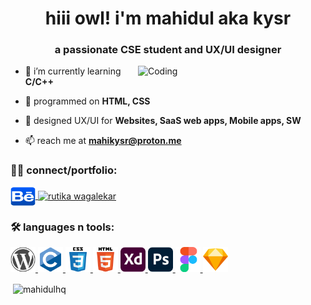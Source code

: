 
<h1 align="center">hiii owl! i'm mahidul aka kysr</h1>
<h3 align="center">a passionate CSE student and UX/UI designer </h3>
<img align="right" alt="Coding" width="300" src="https://cdn.dribbble.com/users/348324/screenshots/14583031/media/9a6df27386e61c41a06a84c94cf5ff37.gif">


- 🌱 i’m currently learning **C/C++**

- 📓 programmed on **HTML, CSS** 

- 🎨 designed UX/UI for **Websites, SaaS web apps, Mobile apps, SW**

- 📫 reach me at **mahikysr@proton.me**

<h3 align="left">🐱‍👤 connect/portfolio:</h3>
<p align="left">
<a href="https://www.behance.net/mahidulhq" target="_blank" rel="noreferrer">
  <img align="center" src="https://raw.githubusercontent.com/devicons/devicon/master/icons/behance/behance-original.svg" alt="@mahidulhq" height="30" width="40" />
</a>
<a href="https://linkedin.com/in/mahidulhq" target="blank"><img align="center" src="https://raw.githubusercontent.com/rahuldkjain/github-profile-readme-generator/master/src/images/icons/Social/linked-in-alt.svg" alt="rutika wagalekar" height="30" width="40" /></a>
</p>

<h3 align="left">🛠 languages n tools:</h3>
<p align="left"> <a href="https://wordpress.org/" target="_blank" rel="noreferrer">
  <img src="https://raw.githubusercontent.com/devicons/devicon/master/icons/wordpress/wordpress-plain.svg" alt="wordpress" width="40" height="40"/>
</a> <a href="https://www.cprogramming.com/" target="_blank" rel="noreferrer"> <img src="https://raw.githubusercontent.com/devicons/devicon/master/icons/c/c-original.svg" alt="c" width="40" height="40"/> </a> <a href="https://www.w3schools.com/css/" target="_blank" rel="noreferrer"> <img src="https://raw.githubusercontent.com/devicons/devicon/master/icons/css3/css3-original-wordmark.svg" alt="css3" width="40" height="40"/> </a> <a href="https://www.w3.org/html/" target="_blank" rel="noreferrer"> <img src="https://raw.githubusercontent.com/devicons/devicon/master/icons/html5/html5-original-wordmark.svg" alt="html5" width="40" height="40"/> </a> <a href="https://www.adobe.com/products/xd.html" target="_blank" rel="noreferrer">
  <img src="https://raw.githubusercontent.com/devicons/devicon/master/icons/xd/xd-plain.svg" alt="adobe xd" width="40" height="40"/>
</a> <a href="https://www.adobe.com/products/photoshop.html" target="_blank" rel="noreferrer">
  <img src="https://raw.githubusercontent.com/devicons/devicon/master/icons/photoshop/photoshop-plain.svg" alt="adobe photoshop" width="40" height="40"/>
</a> <a href="https://www.figma.com/" target="_blank" rel="noreferrer">
  <img src="https://raw.githubusercontent.com/devicons/devicon/master/icons/figma/figma-original.svg" alt="figma" width="40" height="40"/>
</a> <a href="https://www.sketch.com/" target="_blank" rel="noreferrer">
  <img src="https://raw.githubusercontent.com/devicons/devicon/master/icons/sketch/sketch-original.svg" alt="sketch" width="40" height="40"/>
</a>



<p>&nbsp;<img align="center" src="https://github-readme-stats.vercel.app/api?username=mahidulhq&show_icons=true&locale=en" alt="mahidulhq" /></p>

